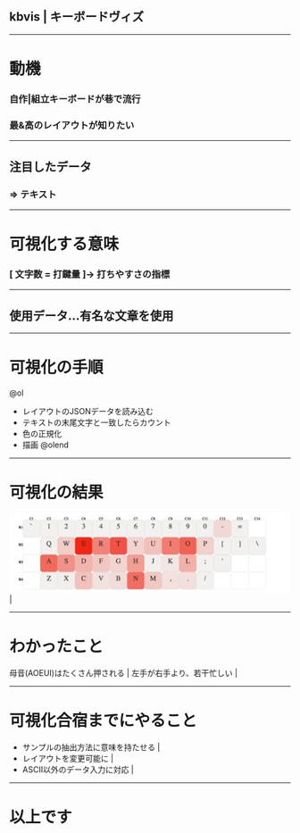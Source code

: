 ## kbvis | キーボードヴィズ

---
# 動機
### 自作|組立キーボードが巷で流行
### 最&高のレイアウトが知りたい

---
## 注目したデータ
### => テキスト

---
# 可視化する意味
### [ 文字数 = 打鍵量 ]→ 打ちやすさの指標

---
## 使用データ...有名な文章を使用

---
# 可視化の手順
@ol
- レイアウトのJSONデータを読み込む
- テキストの末尾文字と一致したらカウント
- 色の正規化
- 描画
@olend

---
# 可視化の結果
![result](img/kbvis001.png) |

---
# わかったこと
母音(AOEUI)はたくさん押される |
左手が右手より、若干忙しい |

---
# 可視化合宿までにやること
- サンプルの抽出方法に意味を持たせる |
- レイアウトを変更可能に |
- ASCII以外のデータ入力に対応 |

---
# 以上です
